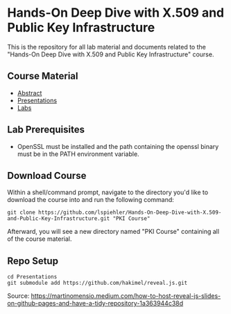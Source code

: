 
# Hands-On Deep Dive with X.509 and Public Key Infrastructure
This is the repository for all lab material and documents related to the "Hands-On Deep Dive with X.509 and Public Key Infrastructure" course.

## Course Material
* [Abstract](https://lspiehler.github.io/Hands-On-Deep-Dive-with-X.509-and-Public-Key-Infrastructure/ABSTRACT.html)
* [Presentations](https://lspiehler.github.io/Hands-On-Deep-Dive-with-X.509-and-Public-Key-Infrastructure/Presentations/)
* [Labs](https://lspiehler.github.io/Hands-On-Deep-Dive-with-X.509-and-Public-Key-Infrastructure/Labs/)

## Lab Prerequisites
* OpenSSL must be installed and the path containing the openssl binary must be in the PATH environment variable.

## Download Course
Within a shell/command prompt, navigate to the directory you'd like to download the course into and run the following command:
```
git clone https://github.com/lspiehler/Hands-On-Deep-Dive-with-X.509-and-Public-Key-Infrastructure.git "PKI Course"
```
Afterward, you will see a new directory named "PKI Course" containing all of the course material.

## Repo Setup
```
cd Presentations
git submodule add https://github.com/hakimel/reveal.js.git
```
Source: https://martinomensio.medium.com/how-to-host-reveal-js-slides-on-github-pages-and-have-a-tidy-repository-1a363944c38d